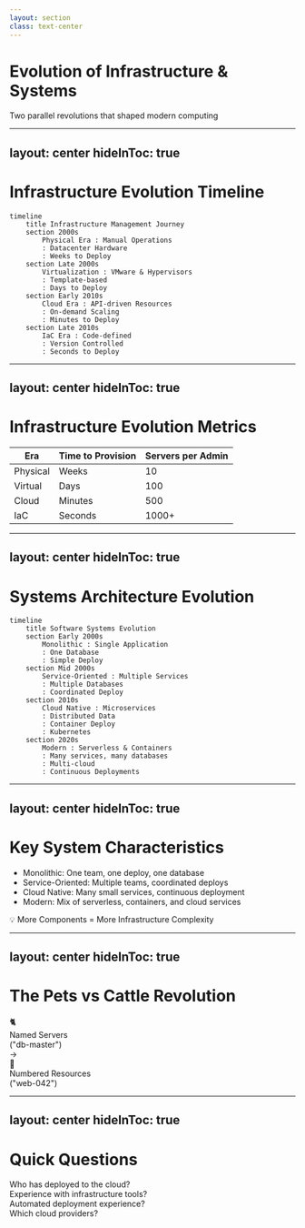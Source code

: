 ```yaml
---
layout: section
class: text-center
---
```


# Evolution of Infrastructure & Systems

<div class="opacity-80 italic mb-4">
Two parallel revolutions that shaped modern computing
</div>

<!--
# Speaker Notes
- Little bit of history to explain where IaC comes from
- Two main trends in the last 20 years
- They both lead to increase of complexity in our infrastructure
-->

---
layout: center
hideInToc: true
---

# Infrastructure Evolution Timeline

```mermaid
timeline
    title Infrastructure Management Journey
    section 2000s
        Physical Era : Manual Operations
        : Datacenter Hardware
        : Weeks to Deploy
    section Late 2000s
        Virtualization : VMware & Hypervisors
        : Template-based
        : Days to Deploy
    section Early 2010s
        Cloud Era : API-driven Resources
        : On-demand Scaling
        : Minutes to Deploy
    section Late 2010s
        IaC Era : Code-defined
        : Version Controlled
        : Seconds to Deploy
```

<!--
# Speaker Notes
- Start with simple timeline view
- Emphasize the progression of speed and the introduction of on-demand scaling
- Point out key technology shifts
-->

---
layout: center
hideInToc: true
---

# Infrastructure Evolution Metrics

<table class="metrics-table">
  <thead>
    <tr>
      <th>Era</th>
      <th>Time to Provision</th>
      <th>Servers per Admin</th>
    </tr>
  </thead>
  <tbody>
    <tr v-click="1">
      <td>Physical</td>
      <td>Weeks</td>
      <td>10</td>
    </tr>
    <tr v-click="2">
      <td>Virtual</td>
      <td>Days</td>
      <td>100</td>
    </tr>
    <tr v-click="3">
      <td>Cloud</td>
      <td>Minutes</td>
      <td>500</td>
    </tr>
    <tr v-click="4">
      <td>IaC</td>
      <td>Seconds</td>
      <td>1000+</td>
    </tr>
  </tbody>
</table>

<style>
.metrics-table {
  @apply w-4/5 mx-auto mt-8;
}
.metrics-table th {
  @apply px-6 py-3 text-left bg-blue-500 bg-opacity-10 font-semibold;
}
.metrics-table td {
  @apply px-6 py-4 border-t border-gray-200 border-opacity-50;
}
</style>

<!--
# Speaker Notes

Key points to highlight:
- Each era brings order of magnitude improvement
- Provision time: Weeks → Seconds (10000x faster)
- Scale: 10 → 1000+ servers (100x capacity)

Questions for engagement:
- "What technological changes enabled each jump?"
- "Why did organizations need this scale?"
- "What skills were needed at each stage?"
-->
---
layout: center
hideInToc: true
---

# Systems Architecture Evolution

```mermaid
timeline
    title Software Systems Evolution
    section Early 2000s
        Monolithic : Single Application
        : One Database
        : Simple Deploy
    section Mid 2000s
        Service-Oriented : Multiple Services
        : Multiple Databases
        : Coordinated Deploy
    section 2010s
        Cloud Native : Microservices
        : Distributed Data
        : Container Deploy
        : Kubernetes
    section 2020s
        Modern : Serverless & Containers
        : Many services, many databases
        : Multi-cloud
        : Continuous Deployments
```

<!--
# Speaker Notes
- Connect to their software development experience
- Point out increasing complexity
- Show how infrastructure needs grew
-->

---
layout: center
hideInToc: true
---

# Key System Characteristics

<v-clicks>

- Monolithic: One team, one deploy, one database
- Service-Oriented: Multiple teams, coordinated deploys
- Cloud Native: Many small services, continuous deployment
- Modern: Mix of serverless, containers, and cloud services

</v-clicks>

<div v-click class="mt-12 text-center text-xl">

💡 More Components = More Infrastructure Complexity

</div>

<!--
# Speaker Notes

Expand on each point:
- Monolithic: Like your early one person projects - simple stack
- SOA: Teams start interfering with each other, need coordination
- Cloud Native: Kubernetes entered the scene and more complex automated orchestration becomes accesible
- Modern: Mix of approaches based on needs

Additional context to mention:
- Each stage requires more automation
- Manual processes don't scale
- Teams need independence
- Configuration becomes critical

Key message: Infrastructure complexity follows system complexity - this is why we need better tools and practices.

Question to ask: "What architectures have you seen and worked with?"
-->

---
layout: center
hideInToc: true
---

# The Pets vs Cattle Revolution

<div class="flex items-center justify-center gap-8">
  <div v-click class="text-center">
    <div class="text-6xl">🐈</div>
    <div class="mt-2 opacity-70">Named Servers</div>
    <div class="text-sm">("db-master")</div>
  </div>

  <div v-click class="text-5xl text-blue-400">
    →
  </div>

  <div v-click class="text-center">
    <div class="text-6xl">🐄</div>
    <div class="mt-2 opacity-70">Numbered Resources</div>
    <div class="text-sm">("web-042")</div>
  </div>
</div>

<!--
# Speaker Notes

Key message: Fundamental shift in how we think about servers

Additional context to mention:
- Pets: We care for them individually, nurse them back to health
- Cattle: Replaceable, automated management
- Like your laptop (pet) vs a Docker container (cattle)
- This mindset shift enabled modern cloud scaling

Question: "Which approach do you use in your projects?"
-->
---
layout: center
hideInToc: true
---

# Quick Questions

<div class="text-xl space-y-8">
  <div v-click class="question">
    Who has deployed to the cloud?
  </div>

  <div v-click class="question">
    Experience with infrastructure tools?
  </div>

  <div v-click class="question">
    Automated deployment experience?
  </div>

  <div v-click class="question">
    Which cloud providers?
  </div>
</div>

<!--
# Speaker Notes

Interaction approach:
- Ask for raised hands
- Note the distribution of experience
- Use this to adjust upcoming examples

Look for:
- AWS/Azure experience for examples
- Prior automation experience
- Tools they're familiar with
- Which concepts need more explanation
-->